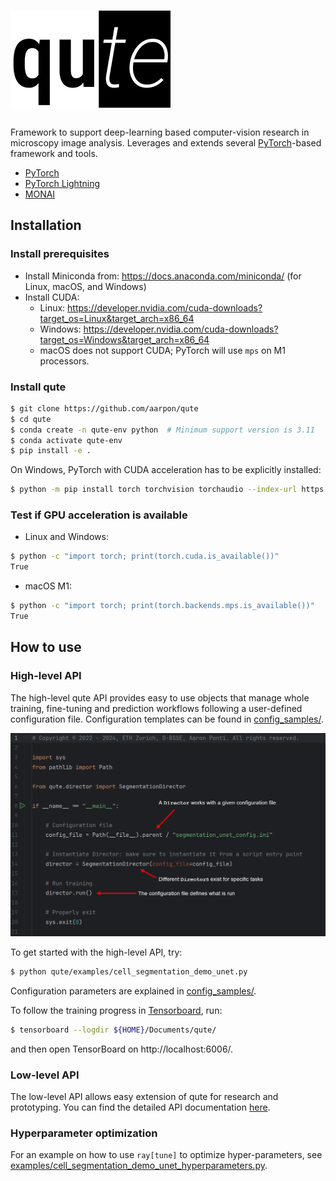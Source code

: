 # ![](resources/qute_logo_small.png)
Framework to support deep-learning based computer-vision research in microscopy image analysis. Leverages and extends several [PyTorch](https://pytorch.org)-based framework and tools.

* [PyTorch](https://pytorch.org)
* [PyTorch Lightning](https://www.pytorchlightning.ai/)
* [MONAI](https://monai.io)

## Installation

### Install prerequisites

* Install Miniconda from: https://docs.anaconda.com/miniconda/ (for Linux, macOS, and Windows)
* Install CUDA:
  * Linux: https://developer.nvidia.com/cuda-downloads?target_os=Linux&target_arch=x86_64
  * Windows: https://developer.nvidia.com/cuda-downloads?target_os=Windows&target_arch=x86_64
  * macOS does not support CUDA; PyTorch will use `mps` on M1 processors.

### Install qute

```bash
$ git clone https://github.com/aarpon/qute
$ cd qute
$ conda create -n qute-env python  # Minimum support version is 3.11
$ conda activate qute-env
$ pip install -e .
```

On Windows, PyTorch with CUDA acceleration has to be explicitly installed:

```bash
$ python -m pip install torch torchvision torchaudio --index-url https://download.pytorch.org/whl/cu121
```

### Test if GPU acceleration is available

* Linux and Windows:

```bash
$ python -c "import torch; print(torch.cuda.is_available())"
True
```

* macOS M1:

```bash
$ python -c "import torch; print(torch.backends.mps.is_available())"
True
```

## How to use

### High-level API

The high-level qute API provides easy to use objects that manage whole training, fine-tuning and prediction workflows following a user-defined configuration file. Configuration templates can be found in [config_samples/](config_samples/).

![High-level API](resources/high_level_api.png)

To get started with the high-level API, try:

```bash
$ python qute/examples/cell_segmentation_demo_unet.py
```
Configuration parameters are explained in [config_samples/](config_samples/).

To follow the training progress in [Tensorboard](https://www.tensorflow.org/tensorboard), run:

```bash
$ tensorboard --logdir ${HOME}/Documents/qute/
```
and then open TensorBoard on http://localhost:6006/.

### Low-level API

The low-level API allows easy extension of qute for research and prototyping. You can find the detailed API documentation [here](https://ia-res.ethz.ch/docs/qute/index.html).
### Hyperparameter optimization

For an example on how to use `ray[tune]` to optimize hyper-parameters, see [examples/cell_segmentation_demo_unet_hyperparameters.py](examples/cell_segmentation_demo_unet_hyperparameters.py).
